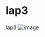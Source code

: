 # lap3
lap3
![image](https://user-images.githubusercontent.com/88980549/160632918-952b4824-ad73-4deb-8de3-5a1cc9d08b25.png)

